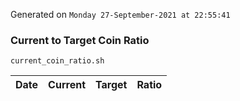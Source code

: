 Generated on `Monday 27-September-2021 at 22:55:41`

### Current to Target Coin Ratio
`current_coin_ratio.sh`

Date|Current|Target|Ratio
---|---|---|---
